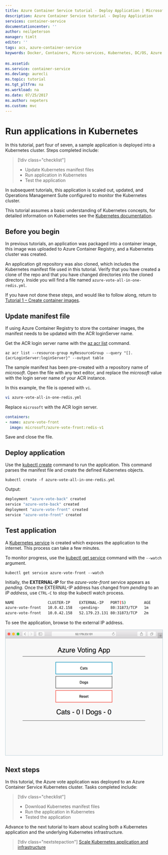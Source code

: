 ```yaml
---
title: Azure Container Service tutorial - Deploy Application | Microsoft Docs
description: Azure Container Service tutorial - Deploy Application
services: container-service
documentationcenter: ''
author: neilpeterson
manager: timlt
editor: ''
tags: acs, azure-container-service
keywords: Docker, Containers, Micro-services, Kubernetes, DC/OS, Azure

ms.assetid: 
ms.service: container-service
ms.devlang: aurecli
ms.topic: tutorial
ms.tgt_pltfrm: na
ms.workload: na
ms.date: 07/25/2017
ms.author: nepeters
ms.custom: mvc
---
```


# Run applications in Kubernetes

In this tutorial, part four of seven, a sample application is deployed into a Kubernetes cluster. Steps completed include:

> [!div class="checklist"]
> * Update Kubernetes manifest files
> * Run application in Kubernetes
> * Test the application

In subsequent tutorials, this application is scaled out, updated, and Operations Management Suite configured to monitor the Kubernetes cluster.

This tutorial assumes a basic understanding of Kubernetes concepts, for detailed information on Kubernetes see the [Kubernetes documentation](https://kubernetes.io/docs/home/).

## Before you begin

In previous tutorials, an application was packaged into a container image, this image was uploaded to Azure Container Registry, and a Kubernetes cluster was created. 

An application git repository was also cloned, which includes the Kubernetes manifest file used in this tutorial. Verify that you have created a clone of the repo and that you have changed directories into the cloned directory. Inside you will find a file named `azure-vote-all-in-one-redis.yml`.

If you have not done these steps, and would like to follow along, return to [Tutorial 1 – Create container images](./container-service-tutorial-kubernetes-prepare-app.md). 

## Update manifest file

If using Azure Container Registry to store the container images, the manifest needs to be updated with the ACR loginServer name.

Get the ACR login server name with the [az acr list](/cli/azure/acr#list) command.

```azurecli-interactive
az acr list --resource-group myResourceGroup --query "[].{acrLoginServer:loginServer}" --output table
```

The sample manifest has been pre-created with a repository name of *microsoft*. Open the file with any text editor, and replace the *microsoft* value with the login server name of your ACR instance. 

In this example, the file is opened with `vi`.

```bash
vi azure-vote-all-in-one-redis.yml
```

Replace `microsoft` with the ACR login server.

```yaml
containers:
- name: azure-vote-front
  image: microsoft/azure-vote-front:redis-v1
```

Save and close the file.

## Deploy application

Use the [kubectl create](https://kubernetes.io/docs/user-guide/kubectl/v1.6/#create) command to run the application. This command parses the manifest file and create the defined Kubernetes objects.

```azurecli-interactive
kubectl create -f azure-vote-all-in-one-redis.yml
```

Output:

```bash
deployment "azure-vote-back" created
service "azure-vote-back" created
deployment "azure-vote-front" created
service "azure-vote-front" created
```

## Test application

A [Kubernetes service](https://kubernetes.io/docs/concepts/services-networking/service/) is created which exposes the application to the internet. This process can take a few minutes. 

To monitor progress, use the [kubectl get service](https://review.docs.microsoft.com/en-us/azure/container-service/container-service-kubernetes-walkthrough?branch=pr-en-us-17681) command with the `--watch` argument.

```azurecli-interactive
kubectl get service azure-vote-front --watch
```

Initially, the **EXTERNAL-IP** for the *azure-vote-front* service appears as *pending*. Once the EXTERNAL-IP address has changed from *pending* to an *IP address*, use `CTRL-C` to stop the kubectl watch process.

```bash
NAME               CLUSTER-IP    EXTERNAL-IP   PORT(S)        AGE
azure-vote-front   10.0.42.158   <pending>     80:31873/TCP   1m
azure-vote-front   10.0.42.158   52.179.23.131 80:31873/TCP   2m
```

To see the application, browse to the external IP address.

![Image of Kubernetes cluster on Azure](media/container-service-kubernetes-tutorials/azure-vote.png)

## Next steps

In this tutorial, the Azure vote application was deployed to an Azure Container Service Kubernetes cluster. Tasks completed include:  

> [!div class="checklist"]
> * Download Kubernetes manifest files
> * Run the application in Kubernetes
> * Tested the application

Advance to the next tutorial to learn about scaling both a Kubernetes application and the underlying Kubernetes infrastructure. 

> [!div class="nextstepaction"]
> [Scale Kubernetes application and infrastructure](./container-service-tutorial-kubernetes-scale.md)